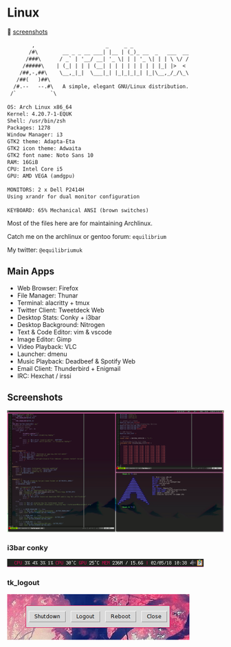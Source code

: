 # Linux

:city_sunset: [screenshots](#screenshots)

            ,                       _     _ _
           /#\        __ _ _ __ ___| |__ | (_)_ __  _   ___  __
          /###\      / _` | '__/ __| '_ \| | | '_ \| | | \ \/ /
         /#####\    | (_| | | | (__| | | | | | | | | |_| |>  <
        /##,-,##\    \__,_|_|  \___|_| |_|_|_|_| |_|\__,_/_/\_\
       /##(   )##\
      /#.--   --.#\   A simple, elegant GNU/Linux distribution.
     /`           `\

    OS: Arch Linux x86_64
    Kernel: 4.20.7-1-EQUK
    Shell: /usr/bin/zsh
    Packages: 1278
    Window Manager: i3
    GTK2 theme: Adapta-Eta
    GTK2 icon theme: Adwaita
    GTK2 font name: Noto Sans 10
    RAM: 16GiB
    CPU: Intel Core i5
    GPU: AMD VEGA (amdgpu)

    MONITORS: 2 x Dell P2414H
    Using xrandr for dual monitor configuration

    KEYBOARD: 65% Mechanical ANSI (brown switches)

Most of the files here are for maintaining Archlinux.

Catch me on the archlinux or gentoo forum: `equilibrium`

My twitter: `@equilibriumuk`

## Main Apps

* Web Browser: Firefox
* File Manager: Thunar
* Terminal: alacritty + tmux
* Twitter Client: Tweetdeck Web
* Desktop Stats: Conky + i3bar
* Desktop Background: Nitrogen
* Text & Code Editor: vim & vscode
* Image Editor: Gimp
* Video Playback: VLC
* Launcher: dmenu
* Music Playback: Deadbeef & Spotify Web
* Email Client: Thunderbird + Enigmail
* IRC: Hexchat / irssi

## Screenshots

![](https://raw.githubusercontent.com/equk/linux/master/screenshots/linux_desktop.png)

### i3bar conky

![](https://raw.githubusercontent.com/equk/linux/master/screenshots/i3bar_conky.png)

### tk_logout

![](https://raw.githubusercontent.com/equk/linux/master/screenshots/tk_logout_07062014.png)
